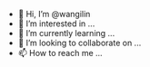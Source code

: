 - 👋 Hi, I’m @wangilin
- 👀 I’m interested in ...
- 🌱 I’m currently learning ...
- 💞️ I’m looking to collaborate on ...
- 📫 How to reach me ...

<!---
wangilin/wangilin is a ✨ special ✨ repository because its `README.md` (this file) appears on your GitHub profile.
You can click the Preview link to take a look at your changes.
--->
